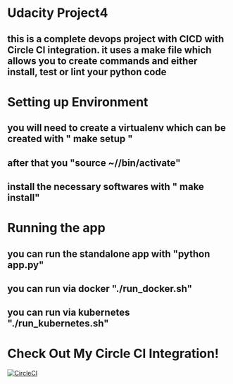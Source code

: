 # Udacity Project4 
## this is a complete devops project with CICD with Circle CI integration. it uses a make file which allows you to create commands and either install, test or lint your python code
# Setting up Environment
## you will need to create a virtualenv which can be created with " make setup "
## after that you "source ~/<name of virtualenv>/bin/activate"
## install the necessary softwares with " make install"
# Running the app
## you can run the standalone app with "python app.py"
## you can run via docker "./run_docker.sh"
## you can run via kubernetes "./run_kubernetes.sh"

# Check Out My Circle CI Integration!
[![CircleCI](https://dl.circleci.com/status-badge/img/gh/cornelia247/Udacity-Docker/tree/main.svg?style=svg)](https://dl.circleci.com/status-badge/redirect/gh/cornelia247/Udacity-Docker/tree/main)